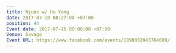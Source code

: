```yaml
---
title: Njuns w/ Hu Yang
date: 2017-07-10 08:27:00 +07:00
position: 44
Event date: 2017-07-15 00:00:00 +07:00
Venue: Savage
Event URL: https://www.facebook.com/events/1898002943784609/
---
```



